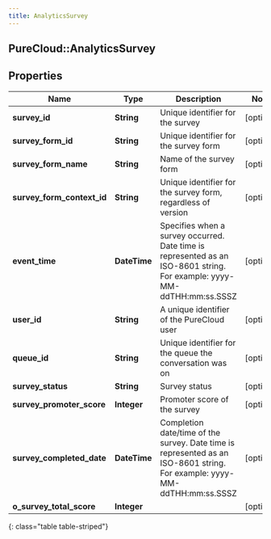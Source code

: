 ```yaml
---
title: AnalyticsSurvey
---
```

## PureCloud::AnalyticsSurvey

## Properties

|Name | Type | Description | Notes|
|------------ | ------------- | ------------- | -------------|
| **survey_id** | **String** | Unique identifier for the survey | [optional] |
| **survey_form_id** | **String** | Unique identifier for the survey form | [optional] |
| **survey_form_name** | **String** | Name of the survey form | [optional] |
| **survey_form_context_id** | **String** | Unique identifier for the survey form, regardless of version | [optional] |
| **event_time** | **DateTime** | Specifies when a survey occurred. Date time is represented as an ISO-8601 string. For example: yyyy-MM-ddTHH:mm:ss.SSSZ | [optional] |
| **user_id** | **String** | A unique identifier of the PureCloud user | [optional] |
| **queue_id** | **String** | Unique identifier for the queue the conversation was on | [optional] |
| **survey_status** | **String** | Survey status | [optional] |
| **survey_promoter_score** | **Integer** | Promoter score of the survey | [optional] |
| **survey_completed_date** | **DateTime** | Completion date/time of the survey. Date time is represented as an ISO-8601 string. For example: yyyy-MM-ddTHH:mm:ss.SSSZ | [optional] |
| **o_survey_total_score** | **Integer** |  | [optional] |
{: class="table table-striped"}


